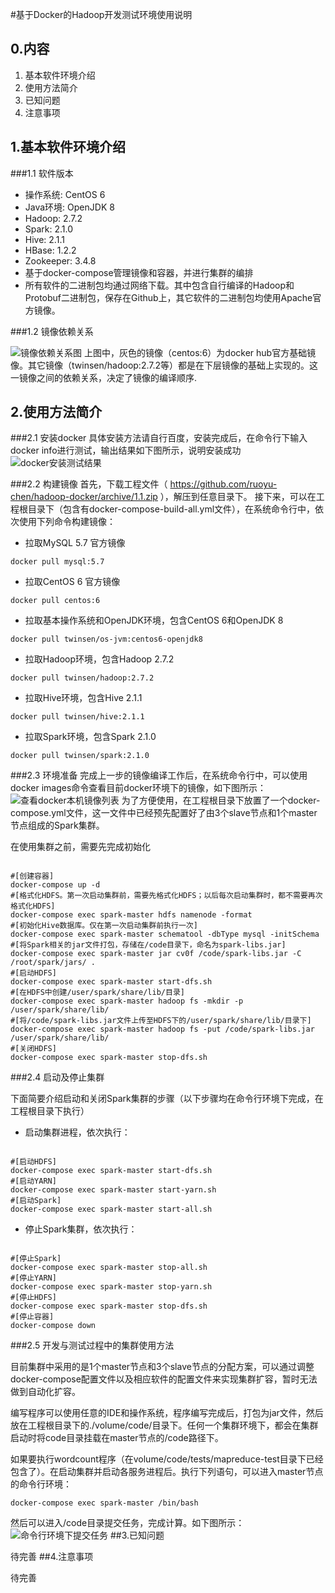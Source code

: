 #基于Docker的Hadoop开发测试环境使用说明

## 0.内容
1. 基本软件环境介绍
2. 使用方法简介
3. 已知问题
4. 注意事项

## 1.基本软件环境介绍

###1.1 软件版本

- 操作系统: CentOS 6
- Java环境: OpenJDK 8
- Hadoop: 2.7.2
- Spark: 2.1.0
- Hive: 2.1.1
- HBase: 1.2.2
- Zookeeper: 3.4.8
- 基于docker-compose管理镜像和容器，并进行集群的编排
- 所有软件的二进制包均通过网络下载。其中包含自行编译的Hadoop和Protobuf二进制包，保存在Github上，其它软件的二进制包均使用Apache官方镜像。


###1.2 镜像依赖关系

![镜像依赖关系图](https://github.com/ruoyu-chen/hadoop-docker/raw/master/images/arch.jpeg "镜像依赖关系")
上图中，灰色的镜像（centos:6）为docker hub官方基础镜像。其它镜像（twinsen/hadoop:2.7.2等）都是在下层镜像的基础上实现的。这一镜像之间的依赖关系，决定了镜像的编译顺序.

## 2.使用方法简介

###2.1 安装docker
具体安装方法请自行百度，安装完成后，在命令行下输入docker info进行测试，输出结果如下图所示，说明安装成功
![docker安装测试结果](https://github.com/ruoyu-chen/hadoop-docker/raw/master/images/docker_info.png "Docker安装测试")

###2.2 构建镜像
首先，下载工程文件（ https://github.com/ruoyu-chen/hadoop-docker/archive/1.1.zip ），解压到任意目录下。
接下来，可以在工程根目录下（包含有docker-compose-build-all.yml文件），在系统命令行中，依次使用下列命令构建镜像：
	
- 拉取MySQL 5.7 官方镜像

`docker pull mysql:5.7`

- 拉取CentOS 6 官方镜像

`docker pull centos:6`

- 拉取基本操作系统和OpenJDK环境，包含CentOS 6和OpenJDK 8
    
`docker pull twinsen/os-jvm:centos6-openjdk8`

- 拉取Hadoop环境，包含Hadoop 2.7.2

`docker pull twinsen/hadoop:2.7.2`

- 拉取Hive环境，包含Hive 2.1.1

`docker pull twinsen/hive:2.1.1`

- 拉取Spark环境，包含Spark 2.1.0

`docker pull twinsen/spark:2.1.0`

###2.3 环境准备
完成上一步的镜像编译工作后，在系统命令行中，可以使用docker images命令查看目前docker环境下的镜像，如下图所示：
![查看docker本机镜像列表](https://github.com/ruoyu-chen/hadoop-docker/raw/master/images/docker_images.png "查看Docker本机镜像列表")
为了方便使用，在工程根目录下放置了一个docker-compose.yml文件，这一文件中已经预先配置好了由3个slave节点和1个master节点组成的Spark集群。

在使用集群之前，需要先完成初始化

<pre><code>
#[创建容器]
docker-compose up -d
#[格式化HDFS。第一次启动集群前，需要先格式化HDFS；以后每次启动集群时，都不需要再次格式化HDFS]
docker-compose exec spark-master hdfs namenode -format
#[初始化Hive数据库。仅在第一次启动集群前执行一次]
docker-compose exec spark-master schematool -dbType mysql -initSchema
#[将Spark相关的jar文件打包，存储在/code目录下，命名为spark-libs.jar]
docker-compose exec spark-master jar cv0f /code/spark-libs.jar -C /root/spark/jars/ .
#[启动HDFS]
docker-compose exec spark-master start-dfs.sh
#[在HDFS中创建/user/spark/share/lib/目录]
docker-compose exec spark-master hadoop fs -mkdir -p /user/spark/share/lib/
#[将/code/spark-libs.jar文件上传至HDFS下的/user/spark/share/lib/目录下]
docker-compose exec spark-master hadoop fs -put /code/spark-libs.jar /user/spark/share/lib/
#[关闭HDFS]
docker-compose exec spark-master stop-dfs.sh
</code></pre>

###2.4 启动及停止集群

下面简要介绍启动和关闭Spark集群的步骤（以下步骤均在命令行环境下完成，在工程根目录下执行）
- 启动集群进程，依次执行：

<pre><code>
#[启动HDFS]
docker-compose exec spark-master start-dfs.sh
#[启动YARN]
docker-compose exec spark-master start-yarn.sh
#[启动Spark]
docker-compose exec spark-master start-all.sh
</code></pre>

- 停止Spark集群，依次执行：

<pre><code>
#[停止Spark]
docker-compose exec spark-master stop-all.sh
#[停止YARN]
docker-compose exec spark-master stop-yarn.sh
#[停止HDFS]
docker-compose exec spark-master stop-dfs.sh
#[停止容器]
docker-compose down</code></pre>


###2.5 开发与测试过程中的集群使用方法

目前集群中采用的是1个master节点和3个slave节点的分配方案，可以通过调整docker-compose配置文件以及相应软件的配置文件来实现集群扩容，暂时无法做到自动化扩容。

编写程序可以使用任意的IDE和操作系统，程序编写完成后，打包为jar文件，然后放在工程根目录下的./volume/code/目录下。任何一个集群环境下，都会在集群启动时将code目录挂载在master节点的/code路径下。

如果要执行wordcount程序（在volume/code/tests/mapreduce-test目录下已经包含了）。在启动集群并启动各服务进程后。执行下列语句，可以进入master节点的命令行环境：

<pre><code>docker-compose exec spark-master /bin/bash
</code></pre>

然后可以进入/code目录提交任务，完成计算。如下图所示：
![命令行环境下提交任务](https://github.com/ruoyu-chen/hadoop-docker/raw/master/images/submitJob.png)
##3.已知问题

待完善
##4.注意事项

待完善
